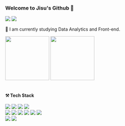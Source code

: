 ### Welcome to Jisu's Github 👋

<a href="zissuuo@yonsei.ac.kr" target="_blank"><img src="https://img.shields.io/badge/zissuuo@yonsei.ac.kr-252a2f?style=flat&logo=maildotru&logoColor=FFFFFF"/></a>
<a href="https://www.linkedin.com/in/jisu-kim-09055423b/" target="_blank"><img src="https://img.shields.io/badge/LinkedIn-252a2f?style=flat&logo=linkedin&logoColor=FFFFFF"/></a>


📕 I am currently studying Data Analytics and Front-end. <br>

<div gap='10px'>
  <img src="https://github-readme-stats.vercel.app/api?username=zissuuo&show_icons=true&theme=graywhite" height="140">
  <img src="https://github-readme-stats.vercel.app/api/top-langs/?username=zissuuo&layout=compact" height="140">
</div>

<br>

#### ⚒️ Tech Stack
<div gap='10px'>
  <img src="https://img.shields.io/badge/react-20232a.svg?style=flat&logo=react&logoColor=61DAFB" />
  <img src="https://img.shields.io/badge/javascript-F7DF1E.svg?style=flat&logo=javascript&logoColor=20232a"/>
  <img src="https://img.shields.io/badge/styled--components-DB7093?style=flat&logo=styled-components&logoColor=ffd35b"/>
  <img src="https://img.shields.io/badge/flask-000000?style=flat&logo=flask&logoColor=white"/>
</div>
<div gap='10px'>
  <img src="https://img.shields.io/badge/python-3670A0?style=flat&logo=python&logoColor=ffdd54"/>
  <img src="https://img.shields.io/badge/pandas-150458.svg?style=flat&logo=pandas&logoColor=white"/>
  <img src="https://img.shields.io/badge/numpy-4d77cf.svg?style=flat&logo=numpy&logoColor=white"/>
  <img src="https://img.shields.io/badge/Matplotlib-11557c.svg?style=flat&logo=Matplotlib&logoColor=white"/>
  <img src="https://img.shields.io/badge/scikitlearn-F7931E?style=flat&logo=scikitlearn&logoColor=white"/>
  <img src="https://img.shields.io/badge/Tableau-112C5D?style=flat&logo=tableau&logoColor=E97627"/>
</div>
<div gap='10px'>
  <img src="https://img.shields.io/badge/MySQL-003B57?style=flat&logo=mysql&logoColor=white" />
  <img src="https://img.shields.io/badge/PostgreSQL-3E6389?style=flat&logo=postgresql&logoColor=white" />
</div>
